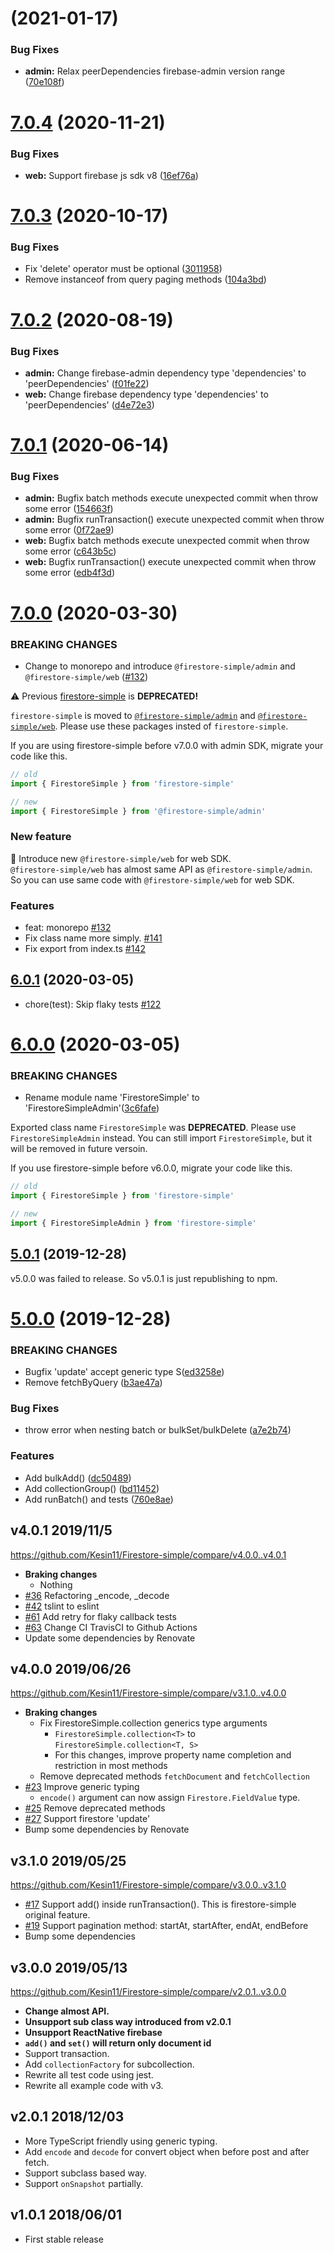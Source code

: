 # [](https://github.com/Kesin11/Firestore-simple/compare/v7.0.4...v) (2021-01-17)


### Bug Fixes

* **admin:** Relax peerDependencies firebase-admin version range ([70e108f](https://github.com/Kesin11/Firestore-simple/commit/70e108faa19d118390cac9ebd05e1688427d6b81))



# [7.0.4](https://github.com/Kesin11/Firestore-simple/compare/v7.0.3...v7.0.4) (2020-11-21)


### Bug Fixes

* **web:** Support firebase js sdk v8 ([16ef76a](https://github.com/Kesin11/Firestore-simple/commit/16ef76ab0194eb54451f5da18c33a8029a753cff))



# [7.0.3](https://github.com/Kesin11/Firestore-simple/compare/v7.0.2...v7.0.3) (2020-10-17)


### Bug Fixes

* Fix 'delete' operator must be optional ([3011958](https://github.com/Kesin11/Firestore-simple/commit/3011958d2bcd9286f374567f23201bd299d24513))
* Remove instanceof from query paging methods ([104a3bd](https://github.com/Kesin11/Firestore-simple/commit/104a3bdaf2d0376bbfc08a0d966652c7b0c85ff6))



# [7.0.2](https://github.com/Kesin11/Firestore-simple/compare/v7.0.1...v7.0.2) (2020-08-19)

### Bug Fixes

* **admin:** Change firebase-admin dependency type 'dependencies' to 'peerDependencies' ([f01fe22](https://github.com/Kesin11/Firestore-simple/commit/f01fe22e6e96950e63fa548dd0d5d41ed1cad025))
* **web:** Change firebase dependency type 'dependencies' to 'peerDependencies' ([d4e72e3](https://github.com/Kesin11/Firestore-simple/commit/d4e72e377c3e271e93782aaba22962fca00c3254))



# [7.0.1](https://github.com/Kesin11/Firestore-simple/compare/v7.0.0...v7.0.1) (2020-06-14)


### Bug Fixes

* **admin:** Bugfix batch methods execute unexpected commit when throw some error ([154663f](https://github.com/Kesin11/Firestore-simple/commit/154663f93a1f39b26d0c198fc875ea6b5f408396))
* **admin:** Bugfix runTransaction() execute unexpected commit when throw some error ([0f72ae9](https://github.com/Kesin11/Firestore-simple/commit/0f72ae900c4323200f7ec0bd76bbfd92c145e1f7))
* **web:** Bugfix batch methods execute unexpected commit when throw some error ([c643b5c](https://github.com/Kesin11/Firestore-simple/commit/c643b5c7ce5085de2ee33d5fc41198575d2d3b06))
* **web:** Bugfix runTransaction() execute unexpected commit when throw some error ([edb4f3d](https://github.com/Kesin11/Firestore-simple/commit/edb4f3dfb7ca6d47e13aa174b3e9ecd95485b575))



# [7.0.0](https://github.com/Kesin11/Firestore-simple/compare/v6.0.1...v7.0.0) (2020-03-30)
### BREAKING CHANGES
* Change to monorepo and introduce `@firestore-simple/admin` and `@firestore-simple/web` ([#132](https://github.com/Kesin11/Firestore-simple/pull/132))

:warning: Previous [firestore-simple](https://www.npmjs.com/package/firestore-simple) is **DEPRECATED!**

`firestore-simple` is moved to [`@firestore-simple/admin`](https://www.npmjs.com/package/@firestore-simple/admin) and [`@firestore-simple/web`](https://www.npmjs.com/package/@firestore-simple/web). Please use these packages insted of `firestore-simple`.

If you are using firestore-simple before v7.0.0 with admin SDK, migrate your code like this.

```ts
// old
import { FirestoreSimple } from 'firestore-simple'

// new
import { FirestoreSimple } from '@firestore-simple/admin'
```

### New feature
:tada: Introduce new `@firestore-simple/web` for web SDK.  
`@firestore-simple/web` has almost same API as `@firestore-simple/admin`. So you can use same code with `@firestore-simple/web` for web SDK.

### Features

- feat: monorepo [#132](https://github.com/Kesin11/Firestore-simple/pull/132)
- Fix class name more simply. [#141](https://github.com/Kesin11/Firestore-simple/pull/141)
- Fix export from index.ts [#142](https://github.com/Kesin11/Firestore-simple/pull/142)


## [6.0.1](https://github.com/Kesin11/Firestore-simple/compare/v5.0.1...v6.0.1) (2020-03-05)
* chore(test): Skip flaky tests [#122](https://github.com/Kesin11/Firestore-simple/pull/122)


# [6.0.0](https://github.com/Kesin11/Firestore-simple/compare/v5.0.1...v6.0.0) (2020-03-05)

### BREAKING CHANGES
* Rename module name 'FirestoreSimple' to 'FirestoreSimpleAdmin'([3c6fafe](https://github.com/Kesin11/Firestore-simple/commit/3c6fafea580992402b248dd6a6bf53fbc294754e))

Exported class name `FirestoreSimple` was **DEPRECATED**. Please use `FirestoreSimpleAdmin` instead.
You can still import `FirestoreSimple`, but it will be removed in future versoin.

If you use firestore-simple before v6.0.0, migrate your code like this.

```ts
// old
import { FirestoreSimple } from 'firestore-simple'

// new
import { FirestoreSimpleAdmin } from 'firestore-simple'
```


## [5.0.1](https://github.com/Kesin11/Firestore-simple/compare/v5.0.0...v5.0.1) (2019-12-28)

v5.0.0 was failed to release. So v5.0.1 is just republishing to npm.

# [5.0.0](https://github.com/Kesin11/Firestore-simple/compare/v4.0.1...v5.0.0) (2019-12-28)

### BREAKING CHANGES

* Bugfix 'update' accept generic type S([ed3258e](https://github.com/Kesin11/Firestore-simple/commit/ed3258e8728d54c2324a8ed9be558ce3e544a406))
* Remove fetchByQuery ([b3ae47a](https://github.com/Kesin11/Firestore-simple/commit/b3ae47a9638d699cc0e822402dab8a94c34f796b))

### Bug Fixes

* throw error when nesting batch or bulkSet/bulkDelete ([a7e2b74](https://github.com/Kesin11/Firestore-simple/commit/a7e2b74aeec7cb1058bbfb0cd0f9e36bbffb2c97))


### Features

* Add bulkAdd() ([dc50489](https://github.com/Kesin11/Firestore-simple/commit/dc50489dbe51c31f694979f441662c4668cc0010))
* Add collectionGroup() ([bd11452](https://github.com/Kesin11/Firestore-simple/commit/bd11452ccbba62b0294e0c7f0f72e1c398a685b9))
* Add runBatch() and tests ([760e8ae](https://github.com/Kesin11/Firestore-simple/commit/760e8aefb2d8d85561f914df6efc7ec5bee5a7a0))


## v4.0.1 2019/11/5
https://github.com/Kesin11/Firestore-simple/compare/v4.0.0..v4.0.1

- **Braking changes**
  - Nothing
- [#36](https://github.com/Kesin11/Firestore-simple/pull/36) Refactoring _encode, _decode
- [#42](https://github.com/Kesin11/Firestore-simple/pull/42) tslint to eslint
- [#61](https://github.com/Kesin11/Firestore-simple/pull/61) Add retry for flaky callback tests
- [#63](https://github.com/Kesin11/Firestore-simple/pull/63) Change CI TravisCI to Github Actions
- Update some dependencies by Renovate

## v4.0.0 2019/06/26
https://github.com/Kesin11/Firestore-simple/compare/v3.1.0..v4.0.0

- **Braking changes**
  - Fix FirestoreSimple.collection generics type arguments
    - `FirestoreSimple.collection<T>` to `FirestoreSimple.collection<T, S>`
    - For this changes, improve property name completion and restriction in most methods
  - Remove deprecated methods `fetchDocument` and `fetchCollection`
- [#23](https://github.com/Kesin11/Firestore-simple/pull/23) Improve generic typing
  - `encode()` argument can now assign `Firestore.FieldValue` type.
- [#25](https://github.com/Kesin11/Firestore-simple/pull/25) Remove deprecated methods
- [#27](https://github.com/Kesin11/Firestore-simple/pull/27) Support firestore 'update'
- Bump some dependencies by Renovate

## v3.1.0 2019/05/25
https://github.com/Kesin11/Firestore-simple/compare/v3.0.0..v3.1.0

- [#17](https://github.com/Kesin11/Firestore-simple/pull/17) Support add() inside runTransaction(). This is firestore-simple original feature.
- [#19](https://github.com/Kesin11/Firestore-simple/pull/19) Support pagination method: startAt, startAfter, endAt, endBefore
- Bump some dependencies

## v3.0.0 2019/05/13
https://github.com/Kesin11/Firestore-simple/compare/v2.0.1..v3.0.0

- **Change almost API.**
- **Unsupport sub class way introduced from v2.0.1**
- **Unsupport ReactNative firebase**
- **`add()` and `set()` will return only document id**
- Support transaction.
- Add `collectionFactory` for subcollection.
- Rewrite all test code using jest.
- Rewrite all example code with v3.

## v2.0.1 2018/12/03
- More TypeScript friendly using generic typing.
- Add `encode` and `decode` for convert object when before post and after fetch.
- Support subclass based way.
- Support `onSnapshot` partially.

## v1.0.1 2018/06/01
- First stable release
